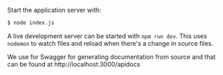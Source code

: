Start the application server with:

```bash
$ node index.js
```

A live development server can be started with `npm run dev`. This uses `nodemon` to watch files and reload when there's a change in source files.

We use for Swagger for generating documentation from source and that can be found at http://localhost:3000/apidocs
